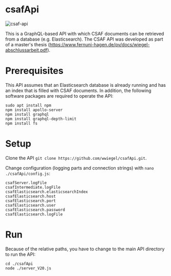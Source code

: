 # csafApi
![csaf-api](https://github.com/wwiegel/csafApi/assets/147643099/ffedee6a-ba0c-4691-bf22-dfa46a4d5d22)

This is a GraphQL-based API with which CSAF documents can be retrieved from a database (e.g. Elasticsearch).
The CSAF API was developed as part of a master's thesis
(https://www.fernuni-hagen.de/pv/docs/wiegel-abschlussarbeit.pdf).

# Prerequisites
This API assumes that an Elasticsearch database is already running and has an index that is filled with CSAF documents.
In addition, the following software packages are required to operate the API:
```
sudo apt install npm
npm install apollo-server
npm install graphql
npm install graphql-depth-limit
npm install fs
```

# Setup
Clone the API `git clone https://github.com/wwiegel/csafApi.git`.

Change configuration (logging parts and connection strings) with `nano ./csafApi/config.js`:
                      
```
csafServer.logFile
csafIntermediate.logFile
csafElasticsearch.elasticsearchIndex
csafElasticsearch.host
csafElasticsearch.port
csafElasticsearch.user
csafElasticsearch.password
csafElasticsearch.logFile
```

# Run
Because of the relative paths, you have to change to the main API directory to run the API:
```
cd ./csafApi
node ./server_V20.js
```
